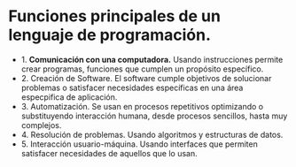 # Funciones principales de un lenguaje de programación.

* 1\. **Comunicación con una computadora.** Usando instrucciones permite crear programas, funciones que cumplen un propósito específico.
* 2\. Creación de Software. El software cumple objetivos de solucionar problemas o satisfacer necesidades específicas en una área especpifica de aplicación.
* 3\. Automatización. Se usan en procesos repetitivos optimizando o substituyendo interacción humana, desde procesos sencillos, hasta muy complejos.
* 4\. Resolución de problemas. Usando algoritmos y estructuras de datos.
* 5\. Interacción usuario-máquina. Usando interfaces que permiten satisfacer necesidades de aquellos que lo usan.
